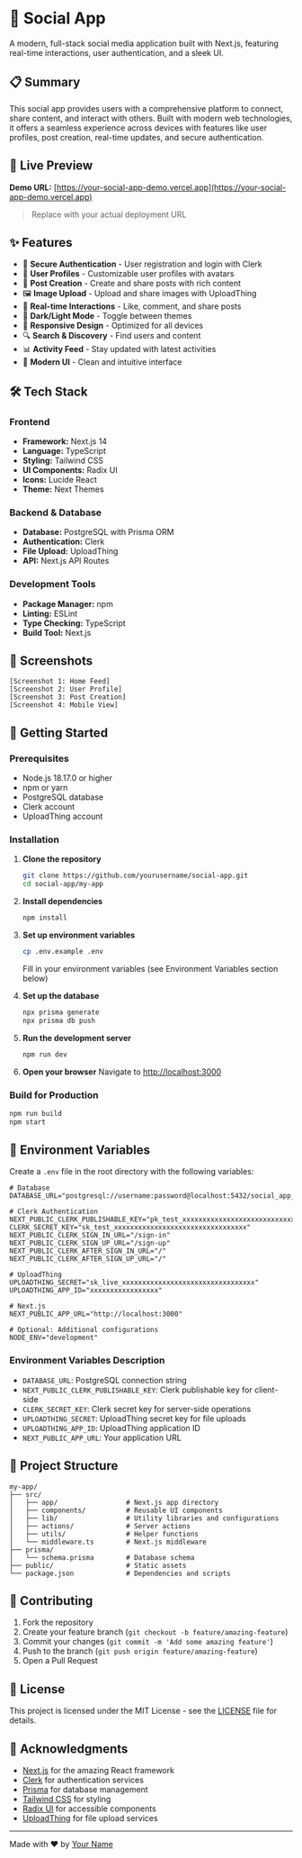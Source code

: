 # 🌟 Social App

A modern, full-stack social media application built with Next.js, featuring real-time interactions, user authentication, and a sleek UI.

## 📋 Summary

This social app provides users with a comprehensive platform to connect, share content, and interact with others. Built with modern web technologies, it offers a seamless experience across devices with features like user profiles, post creation, real-time updates, and secure authentication.

## 🚀 Live Preview

**Demo URL:** [https://your-social-app-demo.vercel.app](https://your-social-app-demo.vercel.app)

> Replace with your actual deployment URL

## ✨ Features

- 🔐 **Secure Authentication** - User registration and login with Clerk
- 👤 **User Profiles** - Customizable user profiles with avatars
- 📝 **Post Creation** - Create and share posts with rich content
- 🖼️ **Image Upload** - Upload and share images with UploadThing
- 💬 **Real-time Interactions** - Like, comment, and share posts
- 🌙 **Dark/Light Mode** - Toggle between themes
- 📱 **Responsive Design** - Optimized for all devices
- 🔍 **Search & Discovery** - Find users and content
- 📊 **Activity Feed** - Stay updated with latest activities
- 🎨 **Modern UI** - Clean and intuitive interface

## 🛠️ Tech Stack

### Frontend
- **Framework:** Next.js 14
- **Language:** TypeScript
- **Styling:** Tailwind CSS
- **UI Components:** Radix UI
- **Icons:** Lucide React
- **Theme:** Next Themes

### Backend & Database
- **Database:** PostgreSQL with Prisma ORM
- **Authentication:** Clerk
- **File Upload:** UploadThing
- **API:** Next.js API Routes

### Development Tools
- **Package Manager:** npm
- **Linting:** ESLint
- **Type Checking:** TypeScript
- **Build Tool:** Next.js

## 📸 Screenshots

<!-- Add your screenshots here -->
```
[Screenshot 1: Home Feed]
[Screenshot 2: User Profile]
[Screenshot 3: Post Creation]
[Screenshot 4: Mobile View]
```

## 🚀 Getting Started

### Prerequisites

- Node.js 18.17.0 or higher
- npm or yarn
- PostgreSQL database
- Clerk account
- UploadThing account

### Installation

1. **Clone the repository**
   ```bash
   git clone https://github.com/yourusername/social-app.git
   cd social-app/my-app
   ```

2. **Install dependencies**
   ```bash
   npm install
   ```

3. **Set up environment variables**
   ```bash
   cp .env.example .env
   ```
   Fill in your environment variables (see Environment Variables section below)

4. **Set up the database**
   ```bash
   npx prisma generate
   npx prisma db push
   ```

5. **Run the development server**
   ```bash
   npm run dev
   ```

6. **Open your browser**
   Navigate to [http://localhost:3000](http://localhost:3000)

### Build for Production

```bash
npm run build
npm start
```

## 🔧 Environment Variables

Create a `.env` file in the root directory with the following variables:

```env
# Database
DATABASE_URL="postgresql://username:password@localhost:5432/social_app_db"

# Clerk Authentication
NEXT_PUBLIC_CLERK_PUBLISHABLE_KEY="pk_test_xxxxxxxxxxxxxxxxxxxxxxxxxxxxxxxxx"
CLERK_SECRET_KEY="sk_test_xxxxxxxxxxxxxxxxxxxxxxxxxxxxxxxxx"
NEXT_PUBLIC_CLERK_SIGN_IN_URL="/sign-in"
NEXT_PUBLIC_CLERK_SIGN_UP_URL="/sign-up"
NEXT_PUBLIC_CLERK_AFTER_SIGN_IN_URL="/"
NEXT_PUBLIC_CLERK_AFTER_SIGN_UP_URL="/"

# UploadThing
UPLOADTHING_SECRET="sk_live_xxxxxxxxxxxxxxxxxxxxxxxxxxxxxxxxx"
UPLOADTHING_APP_ID="xxxxxxxxxxxxxxxxx"

# Next.js
NEXT_PUBLIC_APP_URL="http://localhost:3000"

# Optional: Additional configurations
NODE_ENV="development"
```

### Environment Variables Description

- `DATABASE_URL`: PostgreSQL connection string
- `NEXT_PUBLIC_CLERK_PUBLISHABLE_KEY`: Clerk publishable key for client-side
- `CLERK_SECRET_KEY`: Clerk secret key for server-side operations
- `UPLOADTHING_SECRET`: UploadThing secret key for file uploads
- `UPLOADTHING_APP_ID`: UploadThing application ID
- `NEXT_PUBLIC_APP_URL`: Your application URL

## 📁 Project Structure

```
my-app/
├── src/
│   ├── app/                 # Next.js app directory
│   ├── components/          # Reusable UI components
│   ├── lib/                 # Utility libraries and configurations
│   ├── actions/             # Server actions
│   ├── utils/               # Helper functions
│   └── middleware.ts        # Next.js middleware
├── prisma/
│   └── schema.prisma        # Database schema
├── public/                  # Static assets
└── package.json             # Dependencies and scripts
```

## 🤝 Contributing

1. Fork the repository
2. Create your feature branch (`git checkout -b feature/amazing-feature`)
3. Commit your changes (`git commit -m 'Add some amazing feature'`)
4. Push to the branch (`git push origin feature/amazing-feature`)
5. Open a Pull Request

## 📄 License

This project is licensed under the MIT License - see the [LICENSE](LICENSE) file for details.

## 🙏 Acknowledgments

- [Next.js](https://nextjs.org/) for the amazing React framework
- [Clerk](https://clerk.com/) for authentication services
- [Prisma](https://prisma.io/) for database management
- [Tailwind CSS](https://tailwindcss.com/) for styling
- [Radix UI](https://radix-ui.com/) for accessible components
- [UploadThing](https://uploadthing.com/) for file upload services

---

Made with ❤️ by [Your Name](https://github.com/yourusername)
